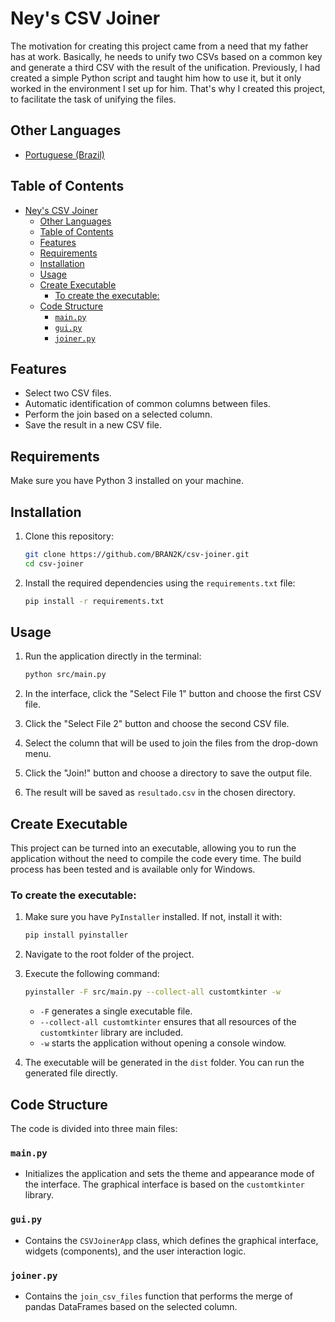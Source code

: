 # Ney's CSV Joiner

The motivation for creating this project came from a need that my father has at work. Basically, he needs to unify two CSVs based on a common key and generate a third CSV with the result of the unification. Previously, I had created a simple Python script and taught him how to use it, but it only worked in the environment I set up for him. That's why I created this project, to facilitate the task of unifying the files.

## Other Languages

- [Portuguese (Brazil)](docs/README.pt-br.md)

## Table of Contents

- [Ney's CSV Joiner](#neys-csv-joiner)
  - [Other Languages](#other-languages)
  - [Table of Contents](#table-of-contents)
  - [Features](#features)
  - [Requirements](#requirements)
  - [Installation](#installation)
  - [Usage](#usage)
  - [Create Executable](#create-executable)
    - [To create the executable:](#to-create-the-executable)
  - [Code Structure](#code-structure)
    - [`main.py`](#mainpy)
    - [`gui.py`](#guipy)
    - [`joiner.py`](#joinerpy)

## Features

- Select two CSV files.
- Automatic identification of common columns between files.
- Perform the join based on a selected column.
- Save the result in a new CSV file.

## Requirements

Make sure you have Python 3 installed on your machine.

## Installation

1. Clone this repository:

   ```bash
   git clone https://github.com/BRAN2K/csv-joiner.git
   cd csv-joiner
   ```

2. Install the required dependencies using the `requirements.txt` file:
   ```bash
   pip install -r requirements.txt
   ```

## Usage

1. Run the application directly in the terminal:

   ```bash
   python src/main.py
   ```

2. In the interface, click the "Select File 1" button and choose the first CSV file.

3. Click the "Select File 2" button and choose the second CSV file.

4. Select the column that will be used to join the files from the drop-down menu.

5. Click the "Join!" button and choose a directory to save the output file.

6. The result will be saved as `resultado.csv` in the chosen directory.

## Create Executable

This project can be turned into an executable, allowing you to run the application without the need to compile the code every time. The build process has been tested and is available only for Windows.

### To create the executable:

1. Make sure you have `PyInstaller` installed. If not, install it with:

   ```bash
   pip install pyinstaller
   ```

2. Navigate to the root folder of the project.

3. Execute the following command:

   ```bash
   pyinstaller -F src/main.py --collect-all customtkinter -w
   ```

   - `-F` generates a single executable file.
   - `--collect-all customtkinter` ensures that all resources of the `customtkinter` library are included.
   - `-w` starts the application without opening a console window.

4. The executable will be generated in the `dist` folder. You can run the generated file directly.

## Code Structure

The code is divided into three main files:

### `main.py`

- Initializes the application and sets the theme and appearance mode of the interface. The graphical interface is based on the `customtkinter` library.

### `gui.py`

- Contains the `CSVJoinerApp` class, which defines the graphical interface, widgets (components), and the user interaction logic.

### `joiner.py`

- Contains the `join_csv_files` function that performs the merge of pandas DataFrames based on the selected column.
